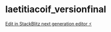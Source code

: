 # laetitiacoif_versionfinal

[Edit in StackBlitz next generation editor ⚡️](https://stackblitz.com/~/github.com/Ulyss69X/laetitiacoif_versionfinal)